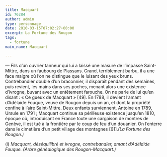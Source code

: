 ```yaml
---
title: Macquart
id: 76284
author: admin
type: personnage
date: 2010-03-15T07:02:27+00:00
excerpt: La Fortune des Rougon
tags:
  - fortune
main_name: Macquart

---
```

— Fils d’un ouvrier tanneur qui lui a laissé une masure de l’impasse Saint-Mittre, dans un faubourg de Plassans. Grand, terriblement barbu, il a une face maigre où l’on ne distingue que le luisant des yeux bruns. Contrebandier doublé d’un braconnier, il disparaît pendant des semaines, puis revient, les mains dans ses poches, menant alors une existence d’ivrogne, buvant avec un entêtement farouche. On ne parle de lui qu’en disant : « Ce gueux de Macquart » [49]. En 1788, il devient l’amant d’Adélaïde Fouque, veuve de Rougon depuis un an, et dont la propriété confine à l’aire Saint-Mittre. Deux enfants surviennent, Antoine en 1789, Ursule en 1791 ; Macquart continue sa périlleuse existence jusqu’en 1810, époque où, introduisant en France toute une cargaison de montres de Genève, il est tué à la frontière par le coup de feu d’un douanier. On l’enterre dans le cimetière d’un petit village des montagnes [61]._(La Fortune des Rougon.)_

(l) _Macquart, déséquilibré et ivrogne, contrebandier, amant d’Adélaïde Fouque. (Arbre généalogique des Rougon-Macquart.)_